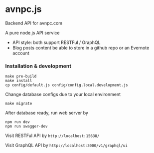# avnpc.js

Backend API for avnpc.com

A pure node.js API service

- API style: both support RESTFul / GraphQL
- Blog posts content be able to store in a github repo or an Evernote account


### Installation & development

```
make pre-build
make install
cp config/default.js config/config.local.development.js
```

Change database configs due to your local environment

```
make migrate
```

After database ready, run web server by

```
npm run dev
npm run swagger-dev
```

Visit RESTFul API by `http://localhost:15638/`

Visit GraphQL API by `http://localhost:3000/v1/graphql/ui`



